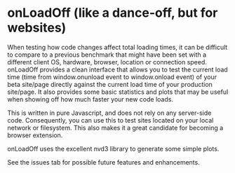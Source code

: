 onLoadOff (like a dance-off, but for websites)
=======

When testing how code changes affect total loading times, it can be difficult to compare to a previous benchmark that might have been set with a different client OS, hardware, browser, location or connection speed. onLoadOff provides a clean interface that allows you to test the current load time (time from window.onunload event to window.onload event) of your beta site/page directly against the current load time of your production site/page. It also provides some basic statistics and plots that may be useful when showing off how much faster your new code loads.

This is written in pure Javascript, and does not rely on any server-side code. Consequently, you can use this to test sites located on your local network or filesystem. This also makes it a great candidate for becoming a browser extension.

onLoadOff uses the excellent nvd3 library to generate some simple plots.

See the issues tab for possible future features and enhancements.

